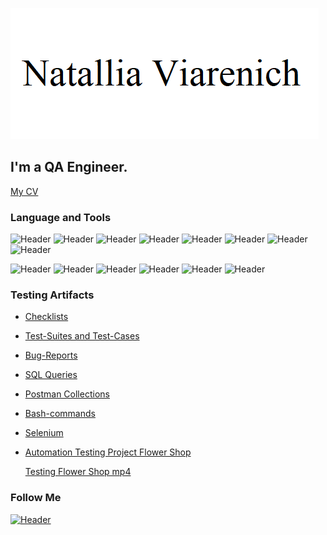 [![Header](https://github.com/Natallia27/Natallia27/blob/main/1.png)](https://www.linkedin.com/in/natallia-viarenich/)

## I'm a QA Engineer. 

[My CV](https://drive.google.com/file/d/1LP_RmND_gmT36EHhp8Rdd1T2BWxarQzr/view?usp=share_link)

### Language and Tools

![Header](https://img.shields.io/badge/Jira-000000?style=for-the-badge&logo=jira&logoColor=13b1)
![Header](https://img.shields.io/badge/AzureDevops-000000?style=for-the-badge&logo=azuredevops&logoColor=0074d0)
![Header](https://img.shields.io/badge/Trello-000000?style=for-the-badge&logo=trello&logoColor=0074d0)
![Header](https://img.shields.io/badge/YouTrack-000000?style=for-the-badge&logo=youtrack&logoColor=0074d0)
![Header](https://img.shields.io/badge/QASE-000000?style=for-the-badge&logo=qase&logoColor=0074d0)
![Header](https://img.shields.io/badge/Postman-000000?style=for-the-badge&logo=postman&logoColor=f76935)
![Header](https://img.shields.io/badge/DevTools-000000?style=for-the-badge&logo=googlechrome&logoColor=2674f2)
![Header](https://img.shields.io/badge/MySQL-000000?style=for-the-badge&logo=mysql&logoColor=00618a)

![Header](https://img.shields.io/badge/Github-000000?style=for-the-badge&logo=github&logoColor=8cc4d7)
![Header](https://img.shields.io/badge/AndroidStudio-000000?style=for-the-badge&logo=androidstudio&logoColor=3ad07d)
![Header](https://img.shields.io/badge/Fiddler-000000?style=for-the-badge&logo=fiddler&logoColor=8cc4d7)
![Header](https://img.shields.io/badge/CharlesProxy-000000?style=for-the-badge&logo=charlesproxy&logoColor=8cc4d7)
![Header](https://img.shields.io/badge/VirtualBox-000000?style=for-the-badge&logo=virtualbox&logoColor=8cc4d7)
![Header](https://img.shields.io/badge/Selenium/Python-000000?style=for-the-badge&logo=selenium&logoColor=8cc4d7)

### Testing Artifacts

- [Checklists](https://github.com/Natallia27/Checklists)
- [Test-Suites and Test-Cases](https://github.com/Natallia27/Test_Suites_Cases)
- [Bug-Reports](https://github.com/Natallia27/Bug_Reports)
- [SQL Queries](https://github.com/Natallia27/SQL)
- [Postman Collections](https://github.com/Natallia27/Postman)
- [Bash-commands](https://github.com/Natallia27/Bash-commands)
- [Selenium](https://github.com/Natallia27/Selenium)
- [Automation Testing Project Flower Shop](https://github.com/Natallia27/Automation_Testing_Flower_Shop)

  [Testing Flower Shop mp4]([https://drive.google.com/file/d/1LP_RmND_gmT36EHhp8Rdd1T2BWxarQzr/view?usp=share_link](https://drive.google.com/file/d/1dlRdSHFSHAEkgzKsBGJKuBB9ACvkIqwM/view?usp=drive_link))

### Follow Me

[![Header](https://img.shields.io/badge/Linkedin-000000?style=for-the-badge&logo=linkedin&logoColor=0073b1)](https://www.linkedin.com/in/natallia-viarenich)
